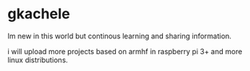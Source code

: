 # gkachele
Im new in this world but continous learning and sharing information.

i will upload more projects based on armhf in raspberry pi 3+ and more linux distributions.


